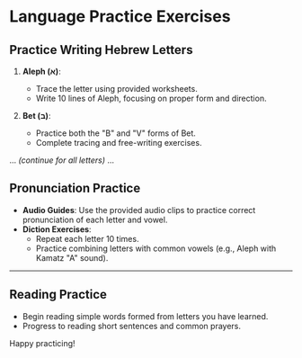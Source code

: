 
# Language Practice Exercises

## Practice Writing Hebrew Letters
1. **Aleph (א)**:
   - Trace the letter using provided worksheets.
   - Write 10 lines of Aleph, focusing on proper form and direction.
   
2. **Bet (ב)**:
   - Practice both the "B" and "V" forms of Bet.
   - Complete tracing and free-writing exercises.

... *(continue for all letters)* ...

## Pronunciation Practice
- **Audio Guides**: Use the provided audio clips to practice correct pronunciation of each letter and vowel.
- **Diction Exercises**:
  - Repeat each letter 10 times.
  - Practice combining letters with common vowels (e.g., Aleph with Kamatz "A" sound).

---

## Reading Practice
- Begin reading simple words formed from letters you have learned.
- Progress to reading short sentences and common prayers.

Happy practicing!
